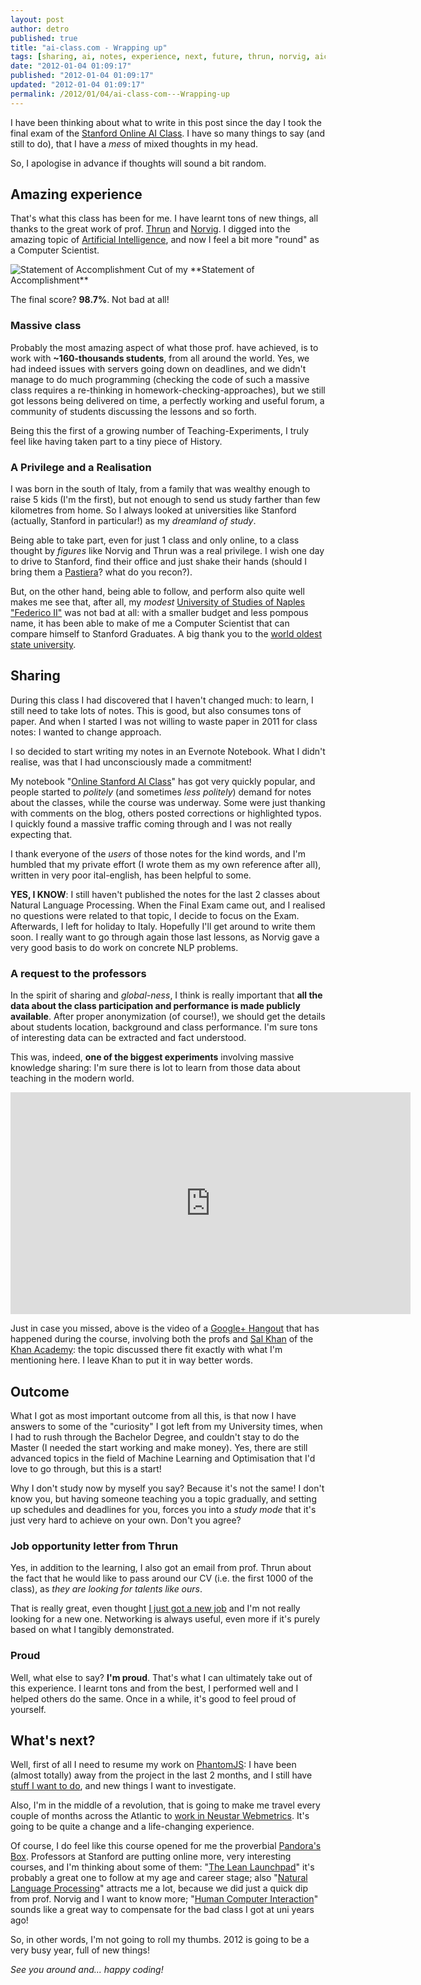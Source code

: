 ```yaml
---
layout: post
author: detro
published: true
title: "ai-class.com - Wrapping up"
tags: [sharing, ai, notes, experience, next, future, thrun, norvig, aiclass, artificial intelligence, 2012]
date: "2012-01-04 01:09:17"
published: "2012-01-04 01:09:17"
updated: "2012-01-04 01:09:17"
permalink: /2012/01/04/ai-class-com---Wrapping-up
---
```


I have been thinking about what to write in this post since the day I took the final exam of the [Stanford Online AI Class](http://www.ai-class.com). I have so many things to say (and still to do), that I have a _mess_ of mixed thoughts in my head.

So, I apologise in advance if thoughts will sound a bit random.

## Amazing experience
That's what this class has been for me. I have learnt tons of new things, all thanks to the great work of prof. [Thrun](http://robots.stanford.edu/) and [Norvig](http://norvig.com/). I digged into the amazing topic of [Artificial Intelligence](http://en.wikipedia.org/wiki/Artificial_intelligence), and now I feel a bit more "round" as a Computer Scientist.

<div class="img">
<img src="https://lh6.googleusercontent.com/-21hUnnBKqDk/TwOgx-WbtKI/AAAAAAAACUw/OOaxepF_2mk/s800/Screen%252520Shot%2525202012-01-04%252520at%25252000.38.33.png" alt="Statement of Accomplishment" />
Cut of my **Statement of Accomplishment**
</div>

The final score? **98.7%**. Not bad at all!

### Massive class
Probably the most amazing aspect of what those prof. have achieved, is to work with **~160-thousands students**, from all around the world. Yes, we had indeed issues with servers going down on deadlines, and we didn't manage to do much programming (checking the code of such a massive class requires a re-thinking in homework-checking-approaches), but we still got lessons being delivered on time, a perfectly working and useful forum, a community of students discussing the lessons and so forth.

Being this the first of a growing number of Teaching-Experiments, I truly feel like having taken part to a tiny piece of History.

### A Privilege and a Realisation
I was born in the south of Italy, from a family that was wealthy enough to raise 5 kids (I'm the first), but not enough to send us study farther than few kilometres from home. So I always looked at universities like Stanford (actually, Stanford in particular!) as my _dreamland of study_.

Being able to take part, even for just 1 class and only online, to a class thought by _figures_ like Norvig and Thrun was a real privilege. I wish one day to drive to Stanford, find their office and just shake their hands (should I bring them a [Pastiera](http://en.wikipedia.org/wiki/Pastiera)? what do you recon?).

But, on the other hand, being able to follow, and perform also quite well makes me see that, after all, my _modest_ [University of Studies of Naples "Federico II"](http://www.unina.it/index.jsp) was not bad at all: with a smaller budget and less pompous name, it has been able to make of me a Computer Scientist that can compare himself to Stanford Graduates. A big thank you to the [world oldest state university](http://en.wikipedia.org/wiki/University_of_Naples_Federico_II).

## Sharing
During this class I had discovered that I haven't changed much: to learn, I still need to take lots of notes. This is good, but also consumes tons of paper. And when I started I was not willing to waste paper in 2011 for class notes: I wanted to change approach.

I so decided to start writing my notes in an Evernote Notebook. What I didn't realise, was that I had unconsciously made a commitment!

My notebook "[Online Stanford AI Class](https://www.evernote.com/pub/detro/aiclass)" has got very quickly popular, and people started to _politely_ (and sometimes _less politely_) demand for notes about the classes, while the course was underway. Some were just thanking with comments on the blog, others posted corrections or highlighted typos. I quickly found a massive traffic coming through and I was not really expecting that.

I thank everyone of the _users_ of those notes for the kind words, and I'm humbled that my private effort (I wrote them as my own reference after all), written in very poor ital-english, has been helpful to some.

**YES, I KNOW**: I still haven't published the notes for the last 2 classes about Natural Language Processing. When the Final Exam came out, and I realised no questions were related to that topic, I decide to focus on the Exam. Afterwards, I left for holiday to Italy. Hopefully I'll get around to write them soon. I really want to go through again those last lessons, as Norvig gave a very good basis to do work on concrete NLP problems.

### A request to the professors
In the spirit of sharing and _global-ness_, I think is really important that **all the data about the class participation and performance is made publicly available**. After proper anonymization (of course!), we should get the details about students location, background and class performance. I'm sure tons of interesting data can be extracted and fact understood.

This was, indeed, **one of the biggest experiments** involving massive knowledge sharing: I'm sure there is lot to learn from those data about teaching in the modern world.

<div class="img">
<iframe width="640" height="355" src="http://www.youtube.com/embed/LtmdiPUGGe8" frameborder="0" allowfullscreen></iframe>
</div>

Just in case you missed, above is the video of a [Google+ Hangout](https://plus.google.com/109050230672993035916/posts) that has happened during the course, involving both the profs and [Sal Khan](http://en.wikipedia.org/wiki/Salman_Khan_(educator)) of the [Khan Academy](http://www.khanacademy.org/): the topic discussed there fit exactly with what I'm mentioning here. I leave Khan to put it in way better words.

## Outcome
What I got as most important outcome from all this, is that now I have answers to some of the "curiosity" I got left from my University times, when I had to rush through the Bachelor Degree, and couldn't stay to do the Master (I needed the start working and make money). Yes, there are still advanced topics in the field of Machine Learning and Optimisation that I'd love to go through, but this is a start!

Why I don't study now by myself you say? Because it's not the same! I don't know you, but having someone teaching you a topic gradually, and setting up schedules and deadlines for you, forces you into a _study mode_ that it's just very hard to achieve on your own. Don't you agree?

### Job opportunity letter from Thrun
Yes, in addition to the learning, I also got an email from prof. Thrun about the fact that he would like to pass around our CV (i.e. the first 1000 of the class), as _they are looking for talents like ours_.

That is really great, even thought [I just got a new job](http://blog.ivandemarino.me/2011/12/14/Crossing-the-pond) and I'm not really looking for a new one. Networking is always useful, even more if it's purely based on what I tangibly demonstrated.

### Proud
Well, what else to say? **I'm proud**. That's what I can ultimately take out of this experience. I learnt tons and from the best, I performed well and I helped others do the same. Once in a while, it's good to feel proud of yourself.

## What's next?
Well, first of all I need to resume my work on [PhantomJS](http://www.phantomjs.org): I have been (almost totally) away from the project in the last 2 months, and I still have [stuff I want to do](http://blog.ivandemarino.me/2011/11/01/REPL-and-HTTP-Mapping-ideas-to-contribute-to-PhantomJS), and new things I want to investigate.

Also, I'm in the middle of a revolution, that is going to make me travel every couple of months across the Atlantic to [work in Neustar Webmetrics](http://blog.ivandemarino.me/2011/12/14/Crossing-the-pond). It's going to be quite a change and a life-changing experience.

Of course, I do feel like this course opened for me the proverbial [Pandora's Box](http://en.wikipedia.org/wiki/Pandora's_box). Professors at Stanford are putting online more, very interesting courses, and I'm thinking about some of them: "[The Lean Launchpad](http://www.launchpad-class.org/)" it's probably a great one to follow at my age and career stage; also "[Natural Language Processing](http://www.nlp-class.org/)" attracts me a lot, because we did just a quick dip from prof. Norvig and I want to know more; "[Human Computer Interaction](http://www.hci-class.org/)" sounds like a great way to compensate for the bad class I got at uni years ago!

So, in other words, I'm not going to roll my thumbs. 2012 is going to be a very busy year, full of new things!

_See you around and... happy coding!_
